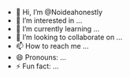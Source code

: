 - 👋 Hi, I’m @Noideahonestly
- 👀 I’m interested in ...
- 🌱 I’m currently learning ...
- 💞️ I’m looking to collaborate on ...
- 📫 How to reach me ...
- 😄 Pronouns: ...
- ⚡ Fun fact: ...

<!---
Noideahonestly/Noideahonestly is a ✨ special ✨ repository because its `README.md` (this file) appears on your GitHub profile.
You can click the Preview link to take a look at your changes.
--->
